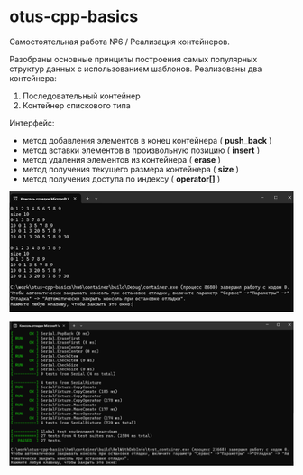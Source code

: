 # otus-cpp-basics
Самостоятельная работа №6 / Реализация контейнеров.

Разобраны основные принципы построения самых популярных структур данных с использованием шаблонов.
Реализованы два контейнера:
1. Последовательный контейнер
2. Контейнер спискового типа

Интерфейс:
- метод добавления элементов в конец контейнера ( **push_back** )
- метод вставки элементов в произвольную позицию ( **insert** )
- метод удаления элементов из контейнера ( **erase** )
- метод получения текущего размера контейнера ( **size** )
- метод получения доступа по индексу ( **operator[]** )

![Пример](https://github.com/godzilloff/otus-cpp-basics/blob/main/hw6/img/screen.png?raw=true)

![Применение googletest](https://github.com/godzilloff/otus-cpp-basics/blob/main/hw6/img/screen_gtest.png?raw=true)
